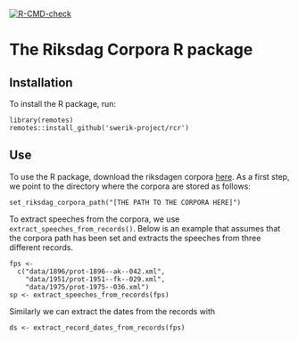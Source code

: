 <!-- badges: start -->
[![R-CMD-check](https://github.com/swerik-project/rcr/actions/workflows/R-CMD-check.yaml/badge.svg)](https://github.com/swerik-project/rcr/actions/workflows/R-CMD-check.yaml)
<!-- badges: end -->
  

# The Riksdag Corpora R package

## Installation

To install the R package, run:
```
library(remotes)
remotes::install_github('swerik-project/rcr')
```

## Use
To use the R package, download the riksdagen corpora [here](https://github.com/welfare-state-analytics/riksdagen-corpus). As a first step, we point to the directory where the corpora are stored as follows:
```
set_riksdag_corpora_path("[THE PATH TO THE CORPORA HERE]")
```

To extract speeches from the corpora, we use ```extract_speeches_from_records()```. Below is an example that assumes that the corpora path has been set and extracts the speeches from three different records.

```
fps <-
  c("data/1896/prot-1896--ak--042.xml",
    "data/1951/prot-1951--fk--029.xml",
    "data/1975/prot-1975--036.xml")
sp <- extract_speeches_from_records(fps)
```

Similarly we can extract the dates from the records with
```
ds <- extract_record_dates_from_records(fps)
```
